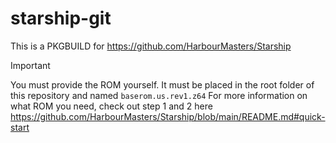# starship-git

This is a PKGBUILD for https://github.com/HarbourMasters/Starship

> [!IMPORTANT]  
> You must provide the ROM yourself. It must be placed in the root folder of this repository and named `baserom.us.rev1.z64`
> For more information on what ROM you need, check out step 1 and 2 here https://github.com/HarbourMasters/Starship/blob/main/README.md#quick-start
